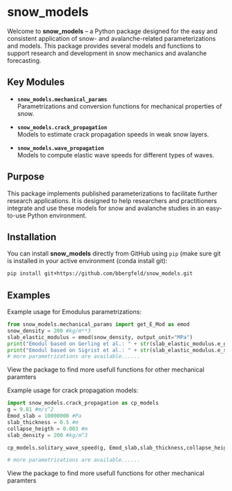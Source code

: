 # snow_models

Welcome to **snow_models** – a Python package designed for the easy and consistent application of snow- and avalanche-related parameterizations and models. This package provides several models and functions to support research and development in snow mechanics and avalanche forecasting.

## Key Modules

- **`snow_models.mechanical_params`**  
  Parametrizations and conversion functions for mechanical properties of snow.

- **`snow_models.crack_propagation`**  
  Models to estimate crack propagation speeds in weak snow layers.

- **`snow_models.wave_propagation`**  
  Models to compute elastic wave speeds for different types of waves.

## Purpose

This package implements published parameterizations to facilitate further research applications. It is designed to help researchers and practitioners integrate and use these models for snow and avalanche studies in an easy-to-use Python environment.

## Installation

You can install **snow_models** directly from GitHub using `pip`
(make sure git is installed in your active environment (conda install git):

```bash
pip install git+https://github.com/bbergfeld/snow_models.git
```

## Examples

Example usage for Emodulus parametrizations:
```python
from snow_models.mechanical_params import get_E_Mod as emod
snow_density = 200 #kg/m**3
slab_elastic_modulus = emod(snow_density, output_unit="MPa")
print("Emodul based on Gerling et al.: " + str(slab_elastic_modulus.e_gerling_2017_AC()))  # provides the elastic modulus based on the parametrization by Gerling et al 2017
print("Emodul based on Sigrist et al.: " + str(slab_elastic_modulus.e_sigrist_2006()))  # provides the elastic modulus based on the parametrization by Sigrist et al 2006
# more parametrizations are available......


```
View the package to find more usefull functions for other mechanical paramters


Example usage for crack propagation models:
```python
import snow_models.crack_propagation as cp_models
g = 9.81 #m/s^2
Emod_slab = 10000000 #Pa
slab_thickness = 0.5 #m
collapse_heigth = 0.003 #m
slab_density = 200 #kg/m^3

cp_models.solitary_wave_speed(g, Emod_slab,slab_thickness,collapse_heigth,slab_density)

# more parametrizations are available......
```
View the package to find more usefull functions for other mechanical paramters

